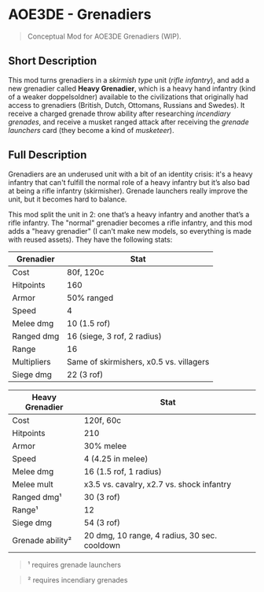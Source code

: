 # AOE3DE - Grenadiers
> Conceptual Mod for AOE3DE Grenadiers (WIP).

## **Short Description**
This mod turns grenadiers in a *skirmish type* unit (*rifle infantry*), and add a new grenadier called **Heavy Grenadier**, which is a heavy hand infantry (kind of a weaker doppelsoldner) available to the civilizations that originally had access to grenadiers (British, Dutch, Ottomans, Russians and Swedes). It receive a charged grenade throw ability after researching *incendiary grenades*, and receive a musket ranged attack after receiving the *grenade launchers* card (they become a kind of *musketeer*).

## **Full Description**
Grenadiers are an underused unit with a bit of an identity crisis: it's a heavy infantry that can't fulfill the normal role of a heavy infantry but it’s also bad at being a rifle infantry (skirmisher). Grenade launchers really improve the unit, but it becomes hard to balance.

This mod split the unit in 2: one that’s a heavy infantry and another that’s a rifle infantry. The "normal" grenadier becomes a rifle infantry, and this mod adds a "heavy grenadier" (I can't make new models, so everything is made with reused assets). They have the following stats:

| Grenadier   | Stat                                    |
|-------------|-----------------------------------------|
| Cost        | 80f, 120c                               |
| Hitpoints   | 160                                     |
| Armor       | 50% ranged                              |
| Speed       | 4                                       |
| Melee dmg   | 10 (1.5 rof)                            |
| Ranged dmg  | 16 (siege, 3 rof, 2 radius)             |
| Range       | 16                                      |
| Multipliers | Same of skirmishers, x0.5 vs. villagers |
| Siege dmg   | 22 (3 rof)                              |

| Heavy Grenadier  | Stat                                         |
|------------------|----------------------------------------------|
| Cost             | 120f, 60c                                    |
| Hitpoints        | 210                                          |
| Armor            | 30% melee                                    |
| Speed            | 4 (4.25 in melee)                            |
| Melee dmg        | 16 (1.5 rof, 1 radius)                       |
| Melee mult       | x3.5 vs. cavalry, x2.7 vs. shock infantry    |
| Ranged dmg¹      | 30 (3 rof)                                   |
| Range¹           | 12                                           |
| Siege dmg        | 54 (3 rof)                                   |
| Grenade ability² | 20 dmg, 10 range, 4 radius, 30 sec. cooldown |

> ¹ requires grenade launchers

> ² requires incendiary grenades
